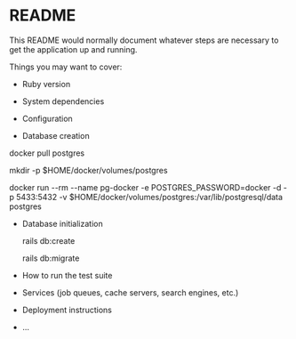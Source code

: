 # README

This README would normally document whatever steps are necessary to get the
application up and running.

Things you may want to cover:

* Ruby version

* System dependencies

* Configuration

* Database creation

docker pull postgres

mkdir -p $HOME/docker/volumes/postgres

docker run --rm  --name pg-docker -e POSTGRES_PASSWORD=docker -d -p 5433:5432 -v $HOME/docker/volumes/postgres:/var/lib/postgresql/data  postgres

* Database initialization

  rails db:create
  
  rails db:migrate

* How to run the test suite

* Services (job queues, cache servers, search engines, etc.)

* Deployment instructions

* ...
